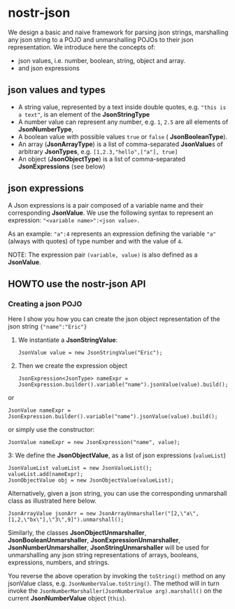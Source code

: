 # nostr-json

We design a basic and naive framework for parsing json strings, marshalling any json string to a POJO and unmarshalling POJOs to their json representation. 
We introduce here the concepts of:
 - json values, i.e. number, boolean, string, object and array.
 - and json expressions

## json values and types
- A string value, represented by a text inside double quotes, e.g. `"this is a text"`, is an element of the **JsonStringType**
- A number value can represent any number, e.g. `1`, `2.5` are all elements of **JsonNumberType**, 
- A boolean value with possible values `true` or `false` ( **JsonBooleanType**).
- An array (**JsonArrayType**) is a list of comma-separated **JsonValue**s of arbitrary **JsonTypes**, e.g. `[1,2.3,"hello",["a"], true]`
- An object (**JsonObjectType**) is a list of comma-separated **JsonExpressions** (see below) 

## json expressions
A Json expressions is a pair composed of a variable name and their corresponding **JsonValue**. We use the following syntax to represent an expression: `"<variable name>":<json value>.`

 As an example: `"a":4` represents an expression defining the variable `"a"` (always with quotes) of type number and with the value of `4`.

NOTE: The expression pair `(variable, value)` is also defined as a **JsonValue**.

## HOWTO use the nostr-json API 

### Creating a json POJO

Here I show you how you can create the json object representation of the json string `{"name":"Eric"}`

1. We instantiate a **JsonStringValue**:

    `JsonValue value = new JsonStringValue("Eric");`

2. Then we create the expression object

    `JsonExpression<JsonType> nameExpr = JsonExpression.builder().variable("name").jsonValue(value).build();`

or 

    JsonValue nameExpr = JsonExpression.builder().variable("name").jsonValue(value).build();

or simply use the constructor:

    JsonValue nameExpr = new JsonExpression("name", value);

3: We define the **JsonObjectValue**, as a list of json expressions (`valueList`)

    JsonValueList valueList = new JsonValueList();
    valueList.add(nameExpr);
    JsonObjectValue obj = new JsonObjectValue(valueList);

Alternatively, given a json string, you can use the corresponding unmarshall class as illustrated here below. 

    JsonArrayValue jsonArr = new JsonArrayUnmarshaller("[2,\"a\",[1,2,\"bx\"],\"3\",9]").unmarshall();

Similarly, the classes **JsonObjectUnmarshaller**, **JsonBooleanUnmarshaller**, **JsonExpressionUnmarshaller**, **JsonNumberUnmarshaller**, **JsonStringUnmarshaller** will be used for unmarshalling any json string representations of arrays, booleans, expressions, numbers, and strings.

You reverse the above operation by invoking the `toString()` method on any jsonValue class, e.g. `JsonNumberValue.toString()`. The method will in turn invoke the `JsonNumberMarshaller(JsonNumberValue arg).marshall()` on the current **JsonNumberValue** object (`this`).
